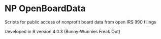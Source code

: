 # NP OpenBoardData
Scripts for public access of nonprofit board data from open IRS 990 filings

Developed in R version 4.0.3 (Bunny-Wunnies Freak Out)